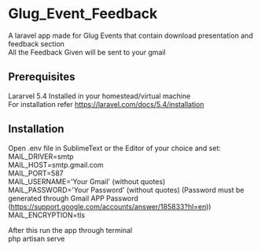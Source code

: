 # Glug_Event_Feedback
A laravel app made for Glug Events that contain download presentation and feedback section<br>
All the Feedback Given will be sent to your gmail
## Prerequisites
Lararvel 5.4 Installed in your homestead/virtual machine<br>
    For installation refer https://laravel.com/docs/5.4/installation<br>
## Installation
Open .env file in SublimeText or the Editor of your choice and set:<br>
    MAIL_DRIVER=smtp<br>
    MAIL_HOST=smtp.gmail.com<br>
    MAIL_PORT=587<br>
    MAIL_USERNAME='Your Gmail' (without quotes)<br>
    MAIL_PASSWORD='Your Password' (without quotes) (Password must be generated through Gmail APP Password (https://support.google.com/accounts/answer/185833?hl=en))<br>
    MAIL_ENCRYPTION=tls<br>
    
   After this run the app through terminal<br>
   php artisan serve
